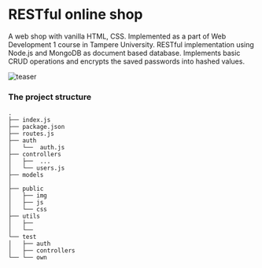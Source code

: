 # RESTful online shop
A web shop with vanilla HTML, CSS.
Implemented as a part of Web Development 1 course in Tampere University.
RESTful implementation using Node.js and MongoDB as document based database.
Implements basic CRUD operations and encrypts the saved passwords into hashed values.

![teaser](https://user-images.githubusercontent.com/48647132/152207118-f2d82e54-2495-473b-83a5-f88a68018089.png)

### The project structure

```
.
├── index.js                
├── package.json            
├── routes.js              
├── auth                  
│   └──  auth.js           
├── controllers           
│   ├──  ...               
│   └── users.js           
├── models                
│                           
├── public              
│   ├── img              
│   ├── js             
│   └── css               
├── utils                  
│   ├──                     
│   └──                   
└── test                   
│   ├── auth               
│   ├── controllers         
└── └── own                 



